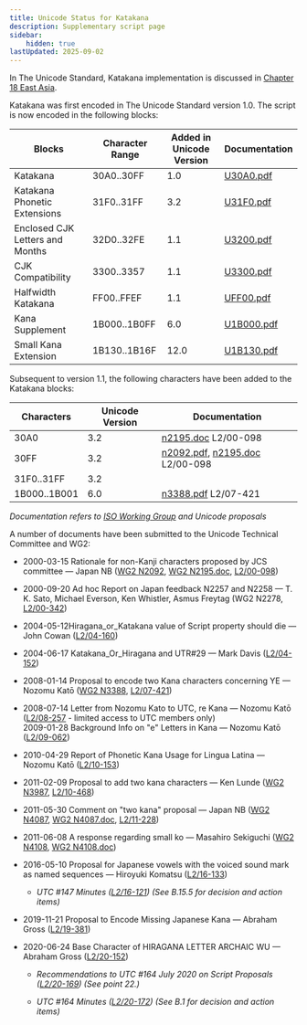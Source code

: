 ```yaml
---
title: Unicode Status for Katakana
description: Supplementary script page
sidebar:
    hidden: true
lastUpdated: 2025-09-02
---
```


In The Unicode Standard, Katakana implementation is discussed in [Chapter 18 East Asia](http://www.unicode.org/versions/latest/ch18.pdf).

[comment]: # (end of intro)

[comment]: # (start of blocks)

Katakana was first encoded in The Unicode Standard version 1.0. The script is now encoded in the following blocks:

| Blocks | Character Range | Added in Unicode Version | Documentation |
| ------ | --------------- | ------------------------ | ------------- |
| Katakana  |  30A0..30FF  |  1.0  |  [U30A0.pdf](http://www.unicode.org/charts/PDF/U30A0.pdf)  |
| Katakana Phonetic Extensions  |  31F0..31FF  |  3.2  |  [U31F0.pdf](http://www.unicode.org/charts/PDF/U31F0.pdf)  |
| Enclosed CJK Letters and Months  |  32D0..32FE  |  1.1  |  [U3200.pdf](http://www.unicode.org/charts/PDF/U3200.pdf)  |
| CJK Compatibility  |  3300..3357  |  1.1  |  [U3300.pdf](http://www.unicode.org/charts/PDF/U3300.pdf)  |
| Halfwidth Katakana  |  FF00..FFEF  |  1.1  |  [UFF00.pdf](http://www.unicode.org/charts/PDF/UFF00.pdf)  |
| Kana Supplement  |  1B000..1B0FF  |  6.0  |  [U1B000.pdf](http://www.unicode.org/charts/PDF/U1B000.pdf) |
| Small Kana Extension  |  1B130..1B16F  |  12.0  |  [U1B130.pdf](https://www.unicode.org/charts/PDF/U1B130.pdf) |

[comment]: # (end of blocks)

[comment]: # (start of chars)

Subsequent to version 1.1, the following characters have been added to the Katakana blocks:

| Characters | Unicode Version | Documentation |
| ---------- | --------------- | ------------- |
| 30A0  |  3.2  |  [n2195.doc](https://www.unicode.org/wg2/docs/n2195.doc) L2/00-098  |
| 30FF  |  3.2  |  [n2092.pdf](https://www.unicode.org/wg2/docs/n2092.pdf), [n2195.doc](https://www.unicode.org/wg2/docs/n2195.doc) L2/00-098  |
| 31F0..31FF  |  3.2  |   |
| 1B000..1B001  |  6.0  |  [n3388.pdf](https://www.unicode.org/wg2/docs/n3388.pdf) L2/07-421  |

_Documentation refers to [ISO Working Group](https://www.unicode.org/wg2/) and Unicode proposals_

[comment]: # (end of chars)

[comment]: # (start of rest)

A number of documents have been submitted to the Unicode Technical Committee and WG2:

- 2000-03-15 Rationale for non-Kanji characters proposed by JCS committee — Japan NB ([WG2 N2092](https://www.unicode.org/wg2/docs/n2092.pdf), [WG2 N2195.doc](https://www.unicode.org/wg2/docs/n2195.doc), [L2/00-098](http://www.unicode.org/cgi-bin/GetMatchingDocs.pl?L2/00-098))

- 2000-09-20 Ad hoc Report on Japan feedback N2257 and N2258 — T. K. Sato, Michael Everson, Ken Whistler, Asmus Freytag (WG2 N2278, [L2/00-342](http://www.unicode.org/cgi-bin/GetMatchingDocs.pl?L2/00-342))

- 2004-05-12Hiragana_or_Katakana value of Script property should die — John Cowan ([L2/04-160](http://www.unicode.org/cgi-bin/GetMatchingDocs.pl?L2/04-160))

- 2004-06-17 Katakana_Or_Hiragana and UTR#29 — Mark Davis ([L2/04-152](http://www.unicode.org/cgi-bin/GetMatchingDocs.pl?L2/04-152))

- 2008-01-14 Proposal to encode two Kana characters concerning YE — Nozomu Katō ([WG2 N3388](https://www.unicode.org/wg2/docs/n3388.pdf), [L2/07-421](http://www.unicode.org/cgi-bin/GetMatchingDocs.pl?L2/07-421))

- 2008-07-14 Letter from Nozomu Kato to UTC, re Kana  — Nozomu Katō ([L2/08-257](http://www.unicode.org/cgi-bin/GetMatchingDocs.pl?L2/08-257) - limited access to UTC members only)<br />
2009-01-28 Background Info on "e" Letters in Kana — Nozomu Katō ([L2/09-062](http://www.unicode.org/cgi-bin/GetMatchingDocs.pl?L2/09-062))

- 2010-04-29 Report of Phonetic Kana Usage for Lingua Latina — Nozomu Katō ([L2/10-153](http://www.unicode.org/cgi-bin/GetMatchingDocs.pl?L2/10-153))

- 2011-02-09 Proposal to add two kana characters — Ken Lunde ([WG2 N3987](https://www.unicode.org/wg2/docs/n3987.pdf), [L2/10-468](http://www.unicode.org/cgi-bin/GetMatchingDocs.pl?L2/10-468))

- 2011-05-30 Comment on "two kana" proposal — Japan NB     ([WG2 N4087](https://www.unicode.org/wg2/docs/n4087.pdf), [WG2 N4087.doc](https://www.unicode.org/wg2/docs/n4087.doc), [L2/11-228](http://www.unicode.org/cgi-bin/GetMatchingDocs.pl?L2/11-228))

- 2011-06-08 A response regarding small ko — Masahiro Sekiguchi ([WG2 N4108](https://www.unicode.org/wg2/docs/n4108.pdf), [WG2 N4108.doc](https://www.unicode.org/wg2/docs/n4108.doc))

- 2016-05-10 Proposal for Japanese vowels with the voiced sound mark as named sequences — Hiroyuki Komatsu ([L2/16-133](http://www.unicode.org/cgi-bin/GetMatchingDocs.pl?L2/16-133))

  - _UTC #147 Minutes ([L2/16-121](http://www.unicode.org/cgi-bin/GetMatchingDocs.pl?L2/16-121)) (See B.15.5 for decision and action items)_

- 2019-11-21 Proposal to Encode Missing Japanese Kana — Abraham Gross ([L2/19-381](http://www.unicode.org/cgi-bin/GetMatchingDocs.pl?L2/19-381))

- 2020-06-24 Base Character of HIRAGANA LETTER ARCHAIC WU — Abraham Gross ([L2/20-152](http://www.unicode.org/cgi-bin/GetMatchingDocs.pl?L2/20-152))

  - _Recommendations to UTC #164 July 2020 on Script Proposals ([L2/20-169](https://www.unicode.org/L2/L2020/20169-script-adhoc-rept.pdf)) (See point 22.)_

  - _UTC #164 Minutes ([L2/20-172](https://www.unicode.org/L2/L2020/20172.htm)) (See B.1 for decision and action items)_
